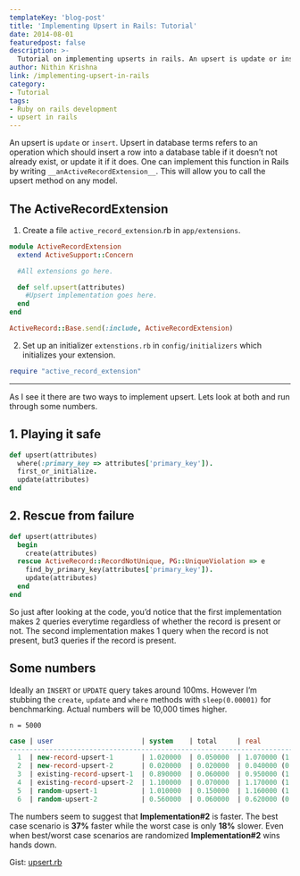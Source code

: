 ```yaml
---
templateKey: 'blog-post'
title: 'Implementing Upsert in Rails: Tutorial'
date: 2014-08-01
featuredpost: false
description: >-
  Tutorial on implementing upserts in rails. An upsert is update or insert. Upsert in database terms refers to an operation which should insert a row into a database table if it doesn’t not already exist, or update it if it does.
author: Nithin Krishna 
link: /implementing-upsert-in-rails
category:
- Tutorial
tags:
- Ruby on rails development
- upsert in rails
---
```


An upsert is ```update``` or ```insert```. Upsert in database terms refers to an operation which should insert a row into a database table if it doesn’t not already exist, or update it if it does. One can implement this function in Rails by writing ```__anActiveRecordExtension__```. This will allow you to call the upsert method on any model.

## The ActiveRecordExtension

1. Create a file ```active_record_extension```.rb in ```app/extensions```.
```ruby
module ActiveRecordExtension
  extend ActiveSupport::Concern

  #All extensions go here.

  def self.upsert(attributes)
    #Upsert implementation goes here.
  end
end

ActiveRecord::Base.send(:include, ActiveRecordExtension)
```
2. Set up an initializer ```extenstions.rb``` in ```config/initializers``` which initializes your extension.
```ruby
require "active_record_extension"
```

* * *

As I see it there are two ways to implement upsert. Lets look at both and run through some numbers.

## 1. Playing it safe
```ruby
def upsert(attributes)
  where(:primary_key => attributes['primary_key']).
  first_or_initialize.
  update(attributes)
end
```

## 2. Rescue from failure
```ruby
def upsert(attributes)
  begin
  	create(attributes)
  rescue ActiveRecord::RecordNotUnique, PG::UniqueViolation => e
    find_by_primary_key(attributes['primary_key']).
    update(attributes)
  end
end
```

So just after looking at the code, you’d notice that the first implementation makes 2 queries everytime regardless of whether the record is present or not. The second implementation makes 1 query when the record is not present, but3 queries if the record is present.

## Some numbers

Ideally an ```INSERT``` or ```UPDATE``` query takes around 100ms. However I’m stubbing the ```create```, ```update``` and ```where``` methods with ```sleep(0.00001)``` for benchmarking. Actual numbers will be 10,000 times higher.

```n = 5000```

```sql
case | user                      | system    | total     | real
------------------------------------------------------------------------------
  1  | new-record-upsert-1       | 1.020000  | 0.050000  | 1.070000 (1.232924)
  2  | new-record-upsert-2       | 0.020000  | 0.020000  | 0.040000 (0.098955)
  3  | existing-record-upsert-1  | 0.890000  | 0.060000  | 0.950000 (1.098148)
  4  | existing-record-upsert-2  | 1.100000  | 0.070000  | 1.170000 (1.384870)
  5  | random-upsert-1           | 1.010000  | 0.150000  | 1.160000 (1.311646)
  6  | random-upsert-2           | 0.560000  | 0.060000  | 0.620000 (0.764272)
```
The numbers seem to suggest that __Implementation#2__ is faster. The best case scenario is __37%__ faster while the worst case is only __18%__ slower. Even when best/worst case scenarios are randomized __Implementation#2__ wins hands down.

Gist: [upsert.rb](https://gist.github.com/aalavandhan/549fa9d7213485cad392)
